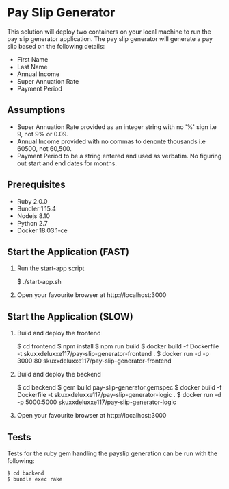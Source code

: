 Pay Slip Generator
======

This solution will deploy two containers on your local machine to run the pay slip generator application. The pay slip generator will generate a pay slip based on the following details:

* First Name
* Last Name
* Annual Income
* Super Annuation Rate
* Payment Period

## Assumptions

* Super Annuation Rate provided as an integer string with no '%' sign i.e 9, not 9% or 0.09.
* Annual Income provided with no commas to denonte thousands i.e 60500, not 60,500.
* Payment Period to be a string entered and used as verbatim. No figuring out start and end dates for months.

## Prerequisites

* Ruby 2.0.0
* Bundler 1.15.4
* Nodejs 8.10
* Python 2.7
* Docker 18.03.1-ce

## Start the Application (FAST)

1. Run the start-app script

    $ ./start-app.sh

2. Open your favourite browser at http://localhost:3000

## Start the Application (SLOW)

1. Build and deploy the frontend

    $ cd frontend
    $ npm install
    $ npm run build
    $ docker build -f Dockerfile -t skuxxdeluxxe117/pay-slip-generator-frontend .
    $ docker run -d -p 3000:80 skuxxdeluxxe117/pay-slip-generator-frontend

2. Build and deploy the backend

    $ cd backend
    $ gem build pay-slip-generator.gemspec
    $ docker build -f Dockerfile -t skuxxdeluxxe117/pay-slip-generator-logic .
    $ docker run -d -p 5000:5000 skuxxdeluxxe117/pay-slip-generator-logic

3. Open your favourite browser at http://localhost:3000

## Tests

Tests for the ruby gem handling the payslip generation can be run with the following:

    $ cd backend
    $ bundle exec rake